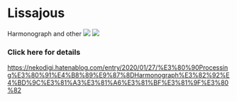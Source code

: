 # Lissajous
Harmonograph and other
![](https://github.com/Nekodigi/Images/blob/master/2020/Triple%20Harmonograph.png)
![](https://github.com/Nekodigi/Images/blob/master/2020/Harmonograph.png)
### Click here for details
https://nekodigi.hatenablog.com/entry/2020/01/27/%E3%80%90Processing%E3%80%91%E4%B8%89%E9%87%8DHarmonograph%E3%82%92%E4%BD%9C%E3%81%A3%E3%81%A6%E3%81%BF%E3%81%9F%E3%80%82
